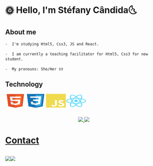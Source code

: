 #  🌞 Hello, I'm Stéfany Cândida🌜


  
## About me
    
    -  I'm studying Html5, Css3, JS and React.
  
    -  I am currently a teaching facilitator for Html5, Css3 for new student.
    
    -  My pronouns: She/Her ♀♀
    
 ##  Technology
    
 <div style="display: flex" >
   <img align="center" alt="HTML" width="65" height="45"  src="https://raw.githubusercontent.com/devicons/devicon/master/icons/html5/html5-original.svg">
  <img align="center" alt="CSS" width="65" height="45"  src="https://raw.githubusercontent.com/devicons/devicon/master/icons/css3/css3-original.svg">
  <img align="center" alt="Js" width="65" height="45"   src="https://raw.githubusercontent.com/devicons/devicon/master/icons/javascript/javascript-plain.svg">
  <img align="center" alt="React" width="65" height="45"  src="https://raw.githubusercontent.com/devicons/devicon/master/icons/react/react-original.svg">
  </div>
  
 
  ##

<div align="center">
  <a href="https://github.com/stefanycandida">
  <img height="150em" src="https://github-readme-stats.vercel.app/api?username=stefanycandida&show_icons=true&theme=onedark&include_all_commits=true&count_private=true"/>
  <img height="150em" src="https://github-readme-stats.vercel.app/api/top-langs/?username=stefanycandida&layout=compact&langs_count=7&theme=onedark"/>
</div>


 
  
  
# Contact
  <div style="display: flex">
<p><a href = "mailto:stefany.candida@precisaser.org"><img src="https://img.shields.io/badge/-Gmail-%23333?style=for-the-badge&logo=gmail&logoColor=white" destino ="_blank"></a></p>

 <p> <a href="https://www.linkedin.com/in/stefanycandida/" target="_blank"><img src="https://img.shields.io/badge/-LinkedIn-%230077B5?style=for-the-badge&logo=linkedin&logoColor=white" target="_blank"></a></p>
</div>
